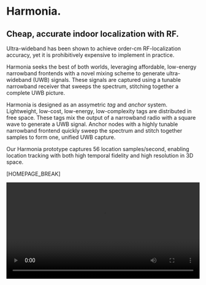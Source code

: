 Harmonia.
=================
Cheap, accurate indoor localization with RF.
--------------------------------------------

Ultra-wideband has been shown to achieve order-cm RF-localization
accuracy, yet it is prohibitively expensive to implement in practice.

Harmonia seeks the best of both worlds, leveraging affordable, low-energy
narrowband frontends with a novel mixing scheme to generate ultra-wideband
(UWB) signals. These signals are captured using a tunable narrowband receiver
that sweeps the spectrum, stitching together a complete UWB picture.

Harmonia is designed as an assymetric _tag_ and _anchor_ system. Lightweight,
low-cost, low-energy, low-complexity tags are distributed in free space.
These tags mix the output of a narrowband radio with a square wave to generate
a UWB signal. Anchor nodes with a highly tunable narrowband frontend quickly
sweep the spectrum and stitch together samples to form one, unified UWB
capture.

Our Harmonia prototype captures 56&nbsp;location samples/second, enabling
location tracking with both high temporal fidelity and high resolution in 3D
space.

[HOMEPAGE_BREAK]

<video controls autoplay style="width: 100%;">
  <source src="Harmonium_Test_Flight.mp4" type="video/mp4">
</video>
